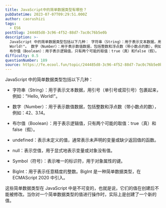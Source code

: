 ```yaml
---
title: JavaScript中的简单数据类型有哪些？
pubDatetime: 2023-07-07T09:29:51.000Z
author: caorushizi
tags:
  - ES6
postSlug: 244485d8-3c96-4f52-88d7-7ac0c76b5e0b
description: >-
  JavaScript 中的简单数据类型包括以下几种： 字符串（String）：用于表示文本数据，用引号（单引号或双引号）包裹起来，例如："Hello,
  World!"。 数字（Number）：用于表示数值数据，包括整数和浮点数（带小数点的数），例如：42、3.14。
  布尔值（Boolean）：用于表示逻辑值，只有两个可能的取值：true（真）和false（假）。 undefined：表示未定义的值
difficulty: 0.5
questionNumber: 189
source: https://fe.ecool.fun/topic/244485d8-3c96-4f52-88d7-7ac0c76b5e0b
---
```


JavaScript 中的简单数据类型包括以下几种：

- 字符串（String）：用于表示文本数据，用引号（单引号或双引号）包裹起来，例如："Hello, World!"。

- 数字（Number）：用于表示数值数据，包括整数和浮点数（带小数点的数），例如：42、3.14。

- 布尔值（Boolean）：用于表示逻辑值，只有两个可能的取值：true（真）和 false（假）。

- undefined：表示未定义的值，通常表示未声明的变量或缺少返回值的函数。

- null：表示空值，用于显式地表示变量或对象没有值。

- Symbol（符号）：表示唯一的标识符，用于对象属性的键。

- BigInt：用于表示任意精度的整数。BigInt 是一种简单数据类型，在 ECMAScript 2020 中引入。

这些简单数据类型在 JavaScript 中是不可变的，也就是说，它们的值在创建后不能被修改。当你对一个简单数据类型的值进行操作时，实际上是创建了一个新的值。
